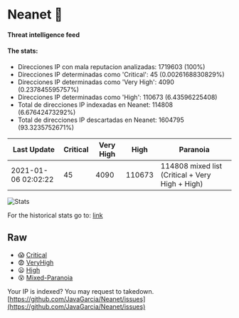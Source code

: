 # Neanet :hocho:
#### Threat intelligence feed
#### The stats:

- Direcciones IP con mala reputacion analizadas: 1719603 (100%)
- Direcciones IP determinadas como 'Critical':  45 (0.0026168830829%)
- Direcciones IP determinadas como 'Very High':  4090 (0.237845595757%)
- Direcciones IP determinadas como 'High':  110673 (6.43596225408)
- Total de direcciones IP indexadas en Neanet:  114808 (6.67642473292%)
- Total de direcciones IP descartadas en Neanet:  1604795 (93.3235752671%)

| Last Update | Critical | Very High | High | Paranoia |
| --- | --- | --- | --- | --- |
| 2021-01-06 02:02:22 | 45 | 4090 | 110673 | 114808 mixed list (Critical + Very High + High)|

![Stats](https://docs.google.com/spreadsheets/d/e/2PACX-1vSnaNMIXVabIpDJjufMlzH7poXnshF3mgd8Is1g9ytUEzVsP5my4Trn8f-xkoLLQ38xpL3HtmUexLo6/pubchart?oid=501124687&format=image)

For the historical stats go to: [link](/stats.csv)
## Raw
- :scream: [Critical](https://raw.githubusercontent.com/JavaGarcia/Neanet/master/blacklists/neanet_critical.txt)
- :fearful: [VeryHigh](https://raw.githubusercontent.com/JavaGarcia/Neanet/master/blacklists/neanet_veryHigh.txtt)
- :frowning: [High](https://raw.githubusercontent.com/JavaGarcia/Neanet/master/blacklists/neanet_high.txt)
- :dizzy_face: [Mixed-Paranoia](https://raw.githubusercontent.com/JavaGarcia/Neanet/master/blacklists/neanet_all.txt)


Your IP is indexed? You may request to takedown. [https://github.com/JavaGarcia/Neanet/issues](https://github.com/JavaGarcia/Neanet/issues)

























































































































































































































































































































































































































































































































































































































































































































































































































































































































































































































































































































































































































































































































































































































































































































































































































































































































































































































































































































































































































































































































































































































































































































































































































































































































































































































































































































































































































































































































































































































































































































































































































































































































































































































